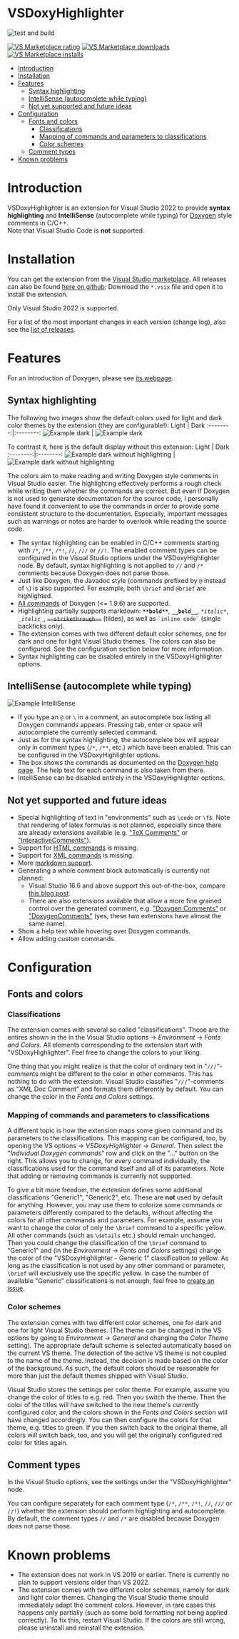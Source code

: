 # VSDoxyHighlighter <!-- omit in toc -->

![test and build](https://github.com/Sedeniono/VSDoxyHighlighter/actions/workflows/build_and_test.yml/badge.svg)


[![VS Marketplace rating](https://img.shields.io/visual-studio-marketplace/stars/Sedenion.VSDoxyHighlighter?label=VS%20Marketplace%3A%20Rating&color=green)](https://marketplace.visualstudio.com/items?itemName=Sedenion.VSDoxyHighlighter)
[![VS Marketplace downloads](https://img.shields.io/visual-studio-marketplace/d/Sedenion.VSDoxyHighlighter?label=Downloads)](https://marketplace.visualstudio.com/items?itemName=Sedenion.VSDoxyHighlighter)
[![VS Marketplace installs](https://img.shields.io/visual-studio-marketplace/i/Sedenion.VSDoxyHighlighter?label=Installs)](https://marketplace.visualstudio.com/items?itemName=Sedenion.VSDoxyHighlighter)


- [Introduction](#introduction)
- [Installation](#installation)
- [Features](#features)
  - [Syntax highlighting](#syntax-highlighting)
  - [IntelliSense (autocomplete while typing)](#intellisense-autocomplete-while-typing)
  - [Not yet supported and future ideas](#not-yet-supported-and-future-ideas)
- [Configuration](#configuration)
  - [Fonts and colors](#fonts-and-colors)
    - [Classifications](#classifications)
    - [Mapping of commands and parameters to classifications](#mapping-of-commands-and-parameters-to-classifications)
    - [Color schemes](#color-schemes)
  - [Comment types](#comment-types)
- [Known problems](#known-problems)



# Introduction

VSDoxyHighlighter is an extension for Visual Studio 2022 to provide **syntax highlighting** and **IntelliSense** (autocomplete while typing) for [Doxygen](https://www.doxygen.nl/index.html) style comments in C/C++.  
Note that Visual Studio Code is **not** supported.



# Installation

You can get the extension from the [Visual Studio marketplace](https://marketplace.visualstudio.com/items?itemName=Sedenion.VSDoxyHighlighter).
All releases can also be found [here on github](https://github.com/Sedeniono/VSDoxyHighlighter/releases): Download the `*.vsix` file and open it to install the extension.

Only Visual Studio 2022 is supported.

For a list of the most important changes in each version (change log), also see the [list of releases](https://github.com/Sedeniono/VSDoxyHighlighter/releases).


# Features
For an introduction of Doxygen, please see [its webpage](https://www.doxygen.nl/index.html).


## Syntax highlighting

The following two images show the default colors used for light and dark color themes by the extension (they are configurable!):
Light             |  Dark 
:--------:|:--------:
![Example dark](Pictures/ExampleLight.png) | ![Example dark](Pictures/ExampleDark.png)

To contrast it, here is the default display without this extension:
Light             |  Dark 
:--------:|:--------:
![Example dark without highlighting](Pictures/ExampleLight_NoHighlight.png) | ![Example dark without highlighting](Pictures/ExampleDark_NoHighlight.png)

The colors aim to make reading and writing Doxygen style comments in Visual Studio easier.
The highlighting effectively performs a rough check while writing them whether the commands are correct.
But even if Doxygen is not used to generate documentation for the source code, I personally have found it convenient to use the commands in order to provide some consistent structure to the documentation.
Especially, important messages such as warnings or notes are harder to overlook while reading the source code.


- The syntax highlighting can be enabled in C/C++ comments starting with `/*`, `/**`, `/*!`, `//`, `///` or `//!`. The enabled comment types can be configured in the Visual Studio options under the VSDoxyHighlighter node. By default, syntax highlighting is not applied to `//` and `/*` comments because Doxygen does not parse those.
- Just like Doxygen, the Javadoc style (commands prefixed by `@` instead of `\`) is also supported. For example, both `\brief` and `@brief` are highlighted.
- [All commands](https://www.doxygen.nl/manual/commands.html) of Doxygen (<= 1.9.6) are supported.
- Highlighting partially supports markdown: **`**bold**`**, __`__bold__`__, *`*italic*`*, _`_italic_`_, ~~`~~strikethrough~~`~~ (tildes), as well as `` `inline code` `` (single backticks only).
- The extension comes with two different default color schemes, one for dark and one for light Visual Studio themes. The colors can also be configured. See the configuration section below for more information.
- Syntax highlighting can be disabled entirely in the VSDoxyHighlighter options.


## IntelliSense (autocomplete while typing)
![Example IntelliSense](Pictures/ExampleIntelliSense.gif)

- If you type an `@` or `\` in a comment, an autocomplete box listing all Doxygen commands appears. Pressing tab, enter or space will autocomplete the currently selected command.
- Just as for the syntax highlighting, the autocomplete box will appear only in comment types (`/*`, `/**`, etc.) which have been enabled. This can be configured in the VSDoxyHighlighter options.
- The box shows the commands as documented on the [Doxygen help page](https://www.doxygen.nl/manual/commands.html). The help text for each command is also taken from there.
- IntelliSense can be disabled entirely in the VSDoxyHighlighter options.



## Not yet supported and future ideas
- Special highlighting of text in "environments" such as `\code` or `\f$`. Note that rendering of latex formulas is not planned, especially since there are already extensions available (e.g. ["TeX Comments"](https://marketplace.visualstudio.com/items?itemName=vs-publisher-1305558.VsTeXCommentsExtension2022) or ["InteractiveComments"](https://marketplace.visualstudio.com/items?itemName=ArchitectSoft.InteractiveCommentsVS2022)).
- Support for [HTML commands](https://www.doxygen.nl/manual/htmlcmds.html) is missing.
- Support for [XML commands](https://www.doxygen.nl/manual/xmlcmds.html) is missing.
- More [markdown support](https://www.doxygen.nl/manual/markdown.html).
- Generating a whole comment block automatically is currently not planned: 
  - Visual Studio 16.6 and above support this out-of-the-box, compare [this blog post](https://devblogs.microsoft.com/cppblog/doxygen-and-xml-doc-comment-support/).
  - There are also extensions available that allow a more fine grained control over the generated comment, e.g. ["Doxygen Comments"](https://marketplace.visualstudio.com/items?itemName=FinnGegenmantel.doxygenComments) or ["DoxygenComments"](https://marketplace.visualstudio.com/items?itemName=NickKhrapov.DoxygenComments2022) (yes, these two extensions have almost the same name).
- Show a help text while hovering over Doxygen commands.
- Allow adding custom commands.



# Configuration

## Fonts and colors

### Classifications
The extension comes with several so called "classifications". Those are the entires shown in the in the Visual Studio options &rarr; *Environment* &rarr; *Fonts and Colors*. All elements corresponding to the extension start with "VSDoxyHighlighter".
Feel free to change the colors to your liking.

One thing that you might realize is that the color of ordinary text in "`///`"-comments might be different to the color in other comments.
This has nothing to do with the extension. Visual Studio classifies "`///`"-comments as "XML Doc Comment" and formats them differently by default.
You can change the color in the *Fonts and Colors* settings.

### Mapping of commands and parameters to classifications
A different topic is how the extension maps some given command and its parameters to the classifications.
This mapping can be configured, too, by opening the VS options &rarr; *VSDoxyHighlighter* &rarr; *General*.
Then select the "*Individual Doxygen commands*" row and click on the "..." button on the right.
This allows you to change, for every command individually, the classifications used for the command itself and all of its parameters.
Note that adding or removing commands is currently not supported.

To give a bit more freedom, the extension defines some additional classifications "Generic1", "Generic2", etc.
These are **not** used by default for anything.
However, you may use them to colorize some commands or parameters differently compared to the defaults, without affecting the colors for all other commands and parameters.
For example, assume you want to change the color of only the `\brief` command to a specific yellow. All other commands (such as `\details` etc.) should remain unchanged.
Then you could change the classification of the `\brief` command to "Generic1" and (in the *Environment* &rarr; *Fonts and Colors* settings) change the color of the "VSDoxyHighlighter - Generic 1" classification to yellow. As long as the classification is not used by any other command or parameter, `\brief` will exclusively use the specific yellow.
In case the number of available "Generic" classifications is not enough, feel free to [create an issue](https://github.com/Sedeniono/VSDoxyHighlighter/issues).

### Color schemes
The extension comes with two different color schemes, one for dark and one for light Visual Studio themes. 
(The theme can be changed in the VS options by going to *Environment* &rarr; *General* and changing the *Color Theme* setting).
The appropriate default scheme is selected automatically based on the current VS theme.
The detection of the active VS theme is not coupled to the name of the theme. Instead, the decision is made based on the color of the background. As such, the default colors should be reasonable for more than just the default themes shipped with Visual Studio.

Visual Studio stores the settings per color theme. 
For example, assume you change the color of titles to e.g. red.
Then you switch the theme. Then the color of the titles will have switched to the new theme's currently configured color, and the colors shown in the *Fonts and Colors* section will have changed accordingly.
You can then configure the colors for that theme, e.g. titles to green.
If you then switch back to the original theme, all colors will switch back, too, and you will get the originally configured red color for titles again.




## Comment types
In the Visual Studio options, see the settings under the "VSDoxyHighlighter" node.

You can configure separately for each comment type (`/*`, `/**`, `/*!`, `//`, `///` or `//!`) whether the extension should perform highlighting and autocomplete.
By default, the comment types `//` and `/*` are disabled because Doxygen does not parse those.


# Known problems
- The extension does not work in VS 2019 or earlier. There is currently no plan to support versions older than VS 2022.
- The extension comes with two different color schemes, namely for dark and light color themes. Changing the Visual Studio theme should immediately adapt the comment colors. However, in rare cases this happens only partially (such as some bold formatting not being applied correctly). To fix this, restart Visual Studio. If the colors are still wrong, please uninstall and reinstall the extension.
